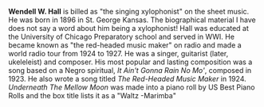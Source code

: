
**Wendell W. Hall** is billed as "the singing xylophonist" on the sheet music. He was born in 1896 in St. George Kansas. The biographical material I have does not say a word about him being a xylophonist! Hall was educated at the University of Chicago Preparatory school and served in WWI. He became known as "the red-headed music maker" on radio and made a world radio tour from 1924 to 1927. He was a singer, guitarist (later, ukeleleist) and composer. His most popular and lasting composition was a song based on a Negro spiritual, *It Ain't Gonna Rain No Mo'*, composed in 1923. He also wrote a song titled *The Red-Headed Music Maker* in 1924. *Underneath The Mellow Moon* was made into a piano roll by US Best Piano Rolls and the box title lists it as a "Waltz -Marimba"